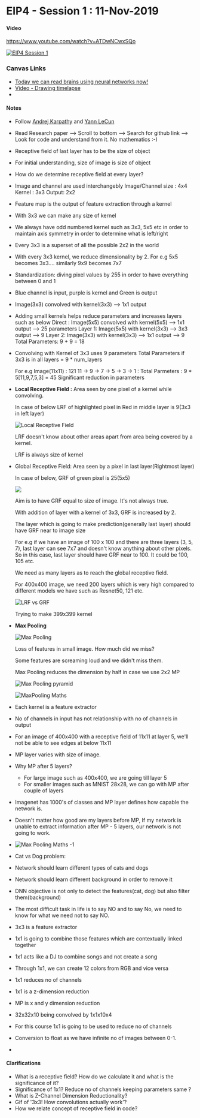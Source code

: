 # EIP4 - Session 1 : 11-Nov-2019

#### Video 

 https://www.youtube.com/watch?v=ATDwNCwxSQo 

[![EIP4 Session 1](http://img.youtube.com/vi/ATDwNCwxSQo/0.jpg)](http://www.youtube.com/watch?v=ATDwNCwxSQo)

### Canvas Links

- [Today we can read brains using neural networks now!](https://www.biorxiv.org/content/10.1101/787101v2.full)
- [Video - Drawing timelapse](https://youtu.be/EuBiaRO8QOk)
- 



#### Notes

- Follow [Andrej Karpathy]( https://cs.stanford.edu/people/karpathy/)  and [Yann LeCun]( http://yann.lecun.com/)

- Read Research paper --> Scroll to bottom --> Search for github link --> Look for code and understand from it. No mathematics :-)

- Receptive field of last layer has to be the size of object

- For initial understanding, size of image is size of object

- How do we determine receptive field at every layer?

- Image and channel are used interchangebly
  Image/Channel size : 4x4
  Kernel : 3x3
  Output: 2x2

- Feature map is the output of feature extraction through a kernel

- With 3x3 we can make any size of kernel

- We always have odd numbered kernel such as 3x3, 5x5 etc in order to maintain axis symmetry in order to determine what is left/right

- Every 3x3 is a superset of all the possible 2x2 in the world

- With every 3x3 kernel, we reduce dimensionality by 2. For e.g 5x5 becomes 3x3.... similarly 9x9 becomes 7x7

- Standardization: diving pixel values by 255 in order to have everything between 0 and 1

- Blue channel is input, purple is kernel and Green is output

- Image(3x3) convolved with kernel(3x3) --> 1x1 output

- Adding small kernels helps reduce parameters and increases layers such as below
  Direct : Image(5x5) convolved with kernel(5x5) --> 1x1 output --> 25 parameters
  Layer 1: Image(5x5) with kernel(3x3) --> 3x3 output --> 9
  Layer 2: Image(3x3) with kernel(3x3) --> 1x1 output --> 9
  Total Parameters: 9 + 9 = 18

- Convolving with Kernel of 3x3 uses 9 parameters
  Total Parameters if 3x3 is in all layers = 9 * num_layers

  For e.g Image(11x11) : 121 
  11 -> 9 -> 7 -> 5 -> 3 -> 1 : Total Parmeters : 9 * 5[11,9,7,5,3] = 45
  Significant reduction in parameters

- **Local Receptive Field :** Area seen by one pixel of a kernel while convolving.

  In case of below LRF of highlighted pixel in Red in middle layer is 9(3x3 in left layer)

  ![Local Receptive Field](.\assets\Local_Receptive_Field.JPG)

  LRF doesn't know about other areas apart from area being covered by a kernel.

  LRF is always size of kernel

- Global Receptive Field: Area seen by a pixel in last layer(Rightmost layer)

  In case of below, GRF of green pixel is 25(5x5)

  ![](.\assets\Global_Receptive_Field.JPG)

  Aim is to have GRF equal to size of image. It's not always true.

  With addition of layer with a kernel of 3x3, GRF is increased by 2.

  The layer which is going to make prediction(generally last layer) should have GRF near to image size

  For e.g if we have an image of 100 x 100 and there are three layers (3, 5, 7), last layer can see  7x7 and doesn't know anything about other pixels. So in this case, last layer should have GRF near to 100. It could be 100, 105 etc.

  We need as many layers as to reach the global receptive field.

  For 400x400 image, we need 200 layers which is very high compared to different models we have such as Resnet50, 121 etc.

  ![LRF vs GRF](.\assets\LRF_GRF_400.JPG)

  Trying to make 399x399 kernel

- **Max Pooling**

  ![Max Pooling](.\assets\MAX_POOLING.jpg)

  Loss of features in small image. How much did we miss? 

  Some features are screaming loud and we didn't miss them.

  Max Pooling reduces the dimension by half in case we use 2x2 MP

  ![Max Pooling pyramid](.\assets\MAX_POOLING_Pyramid.jpg)

  ![MaxPooling Maths](.\assets\MAX_POOLING_Maths.jpg)

- Each kernel is a feature extractor

- No of channels in input has not relationship with no of channels in output

- For an image of 400x400 with a receptive field of 11x11 at layer 5, we'll not be able to see edges at below 11x11

- MP layer varies with size of image. 

- Why MP after 5 layers?

  - For large image such as 400x400, we are going till layer 5
  - For smaller images such as MNIST 28x28, we can go with MP after couple of layers

- Imagenet has 1000's of classes and MP layer defines how capable the network is.

- Doesn't matter how good are my layers before MP, If my network is unable to extract information after MP - 5 layers, our network is not going to work.

- ![Max Pooling Maths -1](.\assets\MAX_POOLING_Maths_1.jpg)

-  Cat vs Dog problem:

  - Network should learn different types of cats and dogs
  - Network should learn different background in order to remove it
  - DNN objective is not only to detect the features(cat, dog) but also filter them(background)
  - The most difficult task in life is to say NO and to say No, we need to know for what we need not to say NO.

- 3x3 is a feature extractor

- 1x1 is going to combine those features which are contextually linked together

- 1x1 acts like a DJ to combine songs and not create a song

- Through 1x1, we can create 12 colors from RGB and vice versa

- 1x1 reduces no of channels

- 1x1 is a z-dimension reduction

- MP is x and y dimension reduction

- 32x32x10 being convolved by 1x1x10x4

- For this course 1x1 is going to be used to reduce no of channels

- Conversion to float as we have infinite no of images between 0-1.

-  

#### Clarifications

- What is a receptive field? How do we calculate it and what is the significance of it?
- Significance of 1x1? Reduce no of channels keeping parameters same ?
- What is Z-Channel Dimension Reductionality?
- Gif of '3x3! How convolutions actually work'?
- How we relate concept of receptive field in code?
